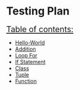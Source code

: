<h1>Testing Plan</h1>

<summary style="text-decoration: underline; font-size:150%">Table of contents:</summary>

- [Hello-World](#hello-world)
- [Addition](#addition)
- [Loop For](#loop-for)
- [If Statement](#if-statement)
- [Class](#class)
- [Tuple](#tuple)
- [Function](#function)
